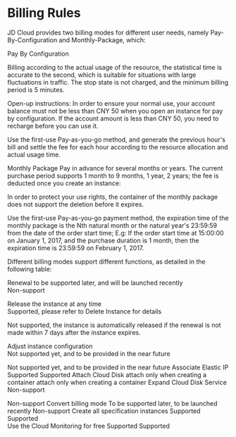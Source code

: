 
# Billing Rules

JD Cloud provides two billing modes for different user needs, namely Pay-By-Configuration and Monthly-Package, which:

Pay By Configuration

Billing according to the actual usage of the resource, the statistical time is accurate to the second, which is suitable for situations with large fluctuations in traffic. The stop state is not charged, and the minimum billing period is 5 minutes.

Open-up instructions: In order to ensure your normal use, your account balance must not be less than CNY 50 when you open an instance for pay by configuration. If the account amount is less than CNY 50, you need to recharge before you can use it.

Use the first-use Pay-as-you-go method, and generate the previous hour's bill and settle the fee for each hour according to the resource allocation and actual usage time.

Monthly Package
       Pay in advance for several months or years. The current purchase period supports 1 month to 9 months, 1 year, 2 years; the fee is deducted once you create an instance:

In order to protect your use rights, the container of the monthly package does not support the deletion before it expires.

Use the first-use Pay-as-you-go payment method, the expiration time of the monthly package is the Nth natural month or the natural year's 23:59:59 from the date of the order start time;
E.g: If the order start time at 15:00:00 on January 1, 2017, and the purchase duration is 1 month, then the expiration time is 23:59:59 on February 1, 2017.

Different billing modes support different functions, as detailed in the following table:




Renewal      	to be supported later, and will be launched recently	
Non-support     

Release the instance at any time  	
Supported, please refer to Delete Instance for details

Not supported, the instance is automatically released if the renewal is not made within 7 days after the instance expires.       

Adjust instance configuration	
Not supported yet, and to be provided in the near future

Not supported yet, and to be provided in the near future
Associate Elastic IP   	Supported	Supported
Attach Cloud Disk  	attach only when creating a container    	attach only when creating a container 
Expand Cloud Disk Service   	
Non-support

Non-support
Convert billing mode      	To be supported later, to be launched recently	Non-support
Create all specification instances 	Supported	Supported  
Use the Cloud Monitoring for free  	Supported     	Supported
